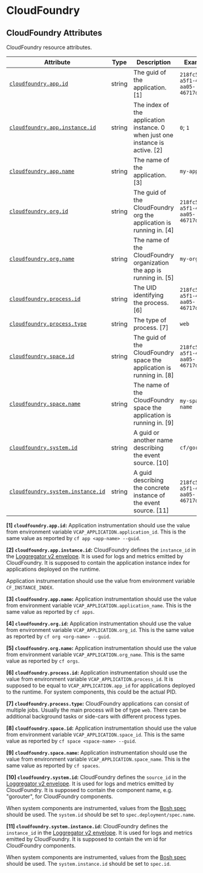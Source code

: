 <!-- NOTE: THIS FILE IS AUTOGENERATED. DO NOT EDIT BY HAND. -->
<!-- see templates/registry/markdown/attribute_namespace.md.j2 -->

# CloudFoundry

## CloudFoundry Attributes

CloudFoundry resource attributes.

| Attribute | Type | Description | Examples | Stability |
|---|---|---|---|---|
| <a id="cloudfoundry-app-id" href="#cloudfoundry-app-id">`cloudfoundry.app.id`</a> | string | The guid of the application. [1] | `218fc5a9-a5f1-4b54-aa05-46717d0ab26d` | ![Development](https://img.shields.io/badge/-development-blue) |
| <a id="cloudfoundry-app-instance-id" href="#cloudfoundry-app-instance-id">`cloudfoundry.app.instance.id`</a> | string | The index of the application instance. 0 when just one instance is active. [2] | `0`; `1` | ![Development](https://img.shields.io/badge/-development-blue) |
| <a id="cloudfoundry-app-name" href="#cloudfoundry-app-name">`cloudfoundry.app.name`</a> | string | The name of the application. [3] | `my-app-name` | ![Development](https://img.shields.io/badge/-development-blue) |
| <a id="cloudfoundry-org-id" href="#cloudfoundry-org-id">`cloudfoundry.org.id`</a> | string | The guid of the CloudFoundry org the application is running in. [4] | `218fc5a9-a5f1-4b54-aa05-46717d0ab26d` | ![Development](https://img.shields.io/badge/-development-blue) |
| <a id="cloudfoundry-org-name" href="#cloudfoundry-org-name">`cloudfoundry.org.name`</a> | string | The name of the CloudFoundry organization the app is running in. [5] | `my-org-name` | ![Development](https://img.shields.io/badge/-development-blue) |
| <a id="cloudfoundry-process-id" href="#cloudfoundry-process-id">`cloudfoundry.process.id`</a> | string | The UID identifying the process. [6] | `218fc5a9-a5f1-4b54-aa05-46717d0ab26d` | ![Development](https://img.shields.io/badge/-development-blue) |
| <a id="cloudfoundry-process-type" href="#cloudfoundry-process-type">`cloudfoundry.process.type`</a> | string | The type of process. [7] | `web` | ![Development](https://img.shields.io/badge/-development-blue) |
| <a id="cloudfoundry-space-id" href="#cloudfoundry-space-id">`cloudfoundry.space.id`</a> | string | The guid of the CloudFoundry space the application is running in. [8] | `218fc5a9-a5f1-4b54-aa05-46717d0ab26d` | ![Development](https://img.shields.io/badge/-development-blue) |
| <a id="cloudfoundry-space-name" href="#cloudfoundry-space-name">`cloudfoundry.space.name`</a> | string | The name of the CloudFoundry space the application is running in. [9] | `my-space-name` | ![Development](https://img.shields.io/badge/-development-blue) |
| <a id="cloudfoundry-system-id" href="#cloudfoundry-system-id">`cloudfoundry.system.id`</a> | string | A guid or another name describing the event source. [10] | `cf/gorouter` | ![Development](https://img.shields.io/badge/-development-blue) |
| <a id="cloudfoundry-system-instance-id" href="#cloudfoundry-system-instance-id">`cloudfoundry.system.instance.id`</a> | string | A guid describing the concrete instance of the event source. [11] | `218fc5a9-a5f1-4b54-aa05-46717d0ab26d` | ![Development](https://img.shields.io/badge/-development-blue) |

**[1] `cloudfoundry.app.id`:** Application instrumentation should use the value from environment
variable `VCAP_APPLICATION.application_id`. This is the same value as
reported by `cf app <app-name> --guid`.

**[2] `cloudfoundry.app.instance.id`:** CloudFoundry defines the `instance_id` in the [Loggregator v2 envelope](https://github.com/cloudfoundry/loggregator-api#v2-envelope).
It is used for logs and metrics emitted by CloudFoundry. It is
supposed to contain the application instance index for applications
deployed on the runtime.

Application instrumentation should use the value from environment
variable `CF_INSTANCE_INDEX`.

**[3] `cloudfoundry.app.name`:** Application instrumentation should use the value from environment
variable `VCAP_APPLICATION.application_name`. This is the same value
as reported by `cf apps`.

**[4] `cloudfoundry.org.id`:** Application instrumentation should use the value from environment
variable `VCAP_APPLICATION.org_id`. This is the same value as
reported by `cf org <org-name> --guid`.

**[5] `cloudfoundry.org.name`:** Application instrumentation should use the value from environment
variable `VCAP_APPLICATION.org_name`. This is the same value as
reported by `cf orgs`.

**[6] `cloudfoundry.process.id`:** Application instrumentation should use the value from environment
variable `VCAP_APPLICATION.process_id`. It is supposed to be equal to
`VCAP_APPLICATION.app_id` for applications deployed to the runtime.
For system components, this could be the actual PID.

**[7] `cloudfoundry.process.type`:** CloudFoundry applications can consist of multiple jobs. Usually the
main process will be of type `web`. There can be additional background
tasks or side-cars with different process types.

**[8] `cloudfoundry.space.id`:** Application instrumentation should use the value from environment
variable `VCAP_APPLICATION.space_id`. This is the same value as
reported by `cf space <space-name> --guid`.

**[9] `cloudfoundry.space.name`:** Application instrumentation should use the value from environment
variable `VCAP_APPLICATION.space_name`. This is the same value as
reported by `cf spaces`.

**[10] `cloudfoundry.system.id`:** CloudFoundry defines the `source_id` in the [Loggregator v2 envelope](https://github.com/cloudfoundry/loggregator-api#v2-envelope).
It is used for logs and metrics emitted by CloudFoundry. It is
supposed to contain the component name, e.g. "gorouter", for
CloudFoundry components.

When system components are instrumented, values from the
[Bosh spec](https://bosh.io/docs/jobs/#properties-spec)
should be used. The `system.id` should be set to
`spec.deployment/spec.name`.

**[11] `cloudfoundry.system.instance.id`:** CloudFoundry defines the `instance_id` in the [Loggregator v2 envelope](https://github.com/cloudfoundry/loggregator-api#v2-envelope).
It is used for logs and metrics emitted by CloudFoundry. It is
supposed to contain the vm id for CloudFoundry components.

When system components are instrumented, values from the
[Bosh spec](https://bosh.io/docs/jobs/#properties-spec)
should be used. The `system.instance.id` should be set to `spec.id`.
